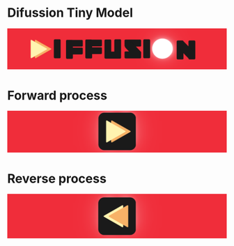 # Difussion Tiny Model

![logo](./logo.png)

# Forward process

![logo](./forward.png)


# Reverse process

![logo](./reverse.png)


